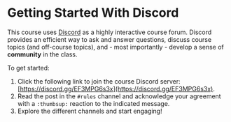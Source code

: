 # Getting Started With Discord

This course uses [Discord](https://discord.com/) as a highly interactive course
forum. Discord provides an efficient way to ask and answer questions, discuss
course topics (and off-course topics), and - most importantly - develop a sense
of **community** in the class.

To get started:

1. Click the following link to join the course Discord server:
   [https://discord.gg/EF3MPG6s3x](https://discord.gg/EF3MPG6s3x).
1. Read the post in the `#rules` channel and acknowledge your agreement with a
   `:thumbsup:` reaction to the indicated message.
1. Explore the different channels and start engaging! 

